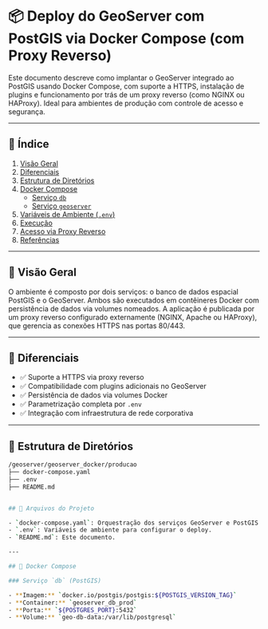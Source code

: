 # 📦 Deploy do GeoServer com PostGIS via Docker Compose (com Proxy Reverso)

Este documento descreve como implantar o GeoServer integrado ao PostGIS usando Docker Compose, com suporte a HTTPS, instalação de plugins e funcionamento por trás de um proxy reverso (como NGINX ou HAProxy). Ideal para ambientes de produção com controle de acesso e segurança.

---

## 📑 Índice

1. [Visão Geral](#visão-geral)  
2. [Diferenciais](#diferenciais)  
3. [Estrutura de Diretórios](#estrutura-de-diretórios)  
4. [Docker Compose](#docker-compose)  
   - [Serviço `db`](#serviço-db)  
   - [Serviço `geoserver`](#serviço-geoserver)  
5. [Variáveis de Ambiente (`.env`)](#variáveis-de-ambiente-env)  
6. [Execução](#execução)  
7. [Acesso via Proxy Reverso](#acesso-via-proxy-reverso)  
8. [Referências](#referências)

---

## 📌 Visão Geral

O ambiente é composto por dois serviços: o banco de dados espacial PostGIS e o GeoServer. Ambos são executados em contêineres Docker com persistência de dados via volumes nomeados. A aplicação é publicada por um proxy reverso configurado externamente (NGINX, Apache ou HAProxy), que gerencia as conexões HTTPS nas portas 80/443.

---

## 🌟 Diferenciais

- ✅ Suporte a HTTPS via proxy reverso  
- ✅ Compatibilidade com plugins adicionais no GeoServer  
- ✅ Persistência de dados via volumes Docker  
- ✅ Parametrização completa por `.env`  
- ✅ Integração com infraestrutura de rede corporativa

---

## 📂 Estrutura de Diretórios

```bash
/geoserver/geoserver_docker/producao
├── docker-compose.yaml
├── .env
├── README.md


## 📁 Arquivos do Projeto

- `docker-compose.yaml`: Orquestração dos serviços GeoServer e PostGIS.
- `.env`: Variáveis de ambiente para configurar o deploy.
- `README.md`: Este documento.

---

## 🐳 Docker Compose

### Serviço `db` (PostGIS)

- **Imagem:** `docker.io/postgis/postgis:${POSTGIS_VERSION_TAG}`
- **Container:** `geoserver_db_prod`
- **Porta:** `${POSTGRES_PORT}:5432`
- **Volume:** `geo-db-data:/var/lib/postgresql`
